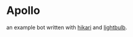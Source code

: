 # Apollo
an example bot written with [hikari](https://gitlab.com/nekokatt/hikari) and [lightbulb](https://gitlab.com/tandemdude/lightbulb).
